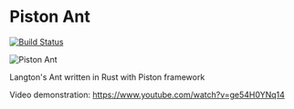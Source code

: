 # Piston Ant
[![Build Status](https://travis-ci.org/JosefKuchar/piston_ant.svg?branch=master)](https://travis-ci.org/JosefKuchar/piston_ant)

![Piston Ant](http://via.placeholder.com/888x512)

Langton's Ant written in Rust with Piston framework

Video demonstration: https://www.youtube.com/watch?v=ge54H0YNq14
